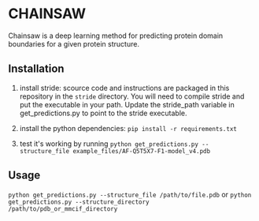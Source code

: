 # CHAINSAW

Chainsaw is a deep learning method for predicting protein domain boundaries for a given
protein structure.

## Installation

1) install stride: scource code and instructions are packaged in this repository in the
    `stride` directory.  You will need to compile stride and put the executable in your
    path. Update the stride_path variable in get_predictions.py to point to the stride
    executable.

2) install the python dependencies: `pip install -r requirements.txt`

3) test it's working by running `python get_predictions.py --structure_file example_files/AF-Q5T5X7-F1-model_v4.pdb`

## Usage
`python get_predictions.py --structure_file /path/to/file.pdb`
or
`python get_predictions.py --structure_directory /path/to/pdb_or_mmcif_directory`
